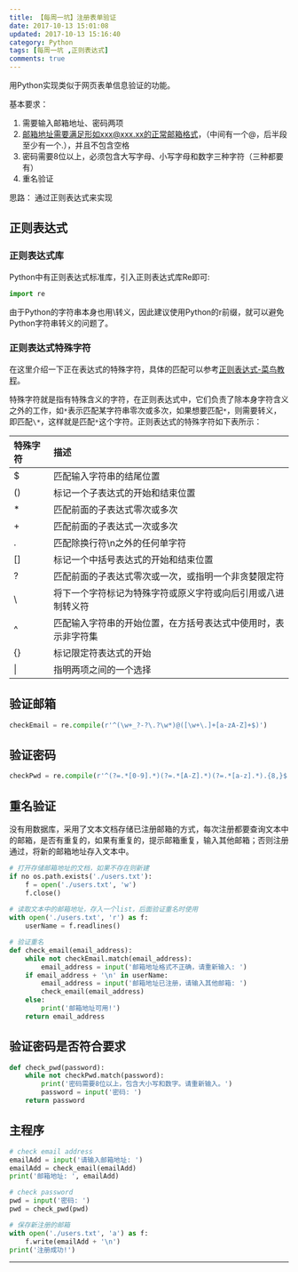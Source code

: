 ```yaml
---
title: 【每周一坑】注册表单验证
date: 2017-10-13 15:01:08
updated: 2017-10-13 15:16:40
category: Python
tags: [每周一坑 ,正则表达式]
comments: true
---
```


用Python实现类似于网页表单信息验证的功能。

基本要求：

1. 需要输入邮箱地址、密码两项
2. 邮箱地址需要满足形如xxx@xxx.xx的正常邮箱格式，（中间有一个@，后半段至少有一个.），并且不包含空格
3. 密码需要8位以上，必须包含大写字母、小写字母和数字三种字符（三种都要有）
4. 重名验证

<!--more-->

思路：
通过正则表达式来实现

## 正则表达式

### 正则表达式库

Python中有正则表达式标准库，引入正则表达式库Re即可:

```python
import re
```

由于Python的字符串本身也用\转义，因此建议使用Python的r前缀，就可以避免Python字符串转义的问题了。

### 正则表达式特殊字符

在这里介绍一下正在表达式的特殊字符，具体的匹配可以参考[正则表达式-菜鸟教程](http://www.runoob.com/regexp/regexp-tutorial.html)。

特殊字符就是指有特殊含义的字符，在正则表达式中，它们负责了除本身字符含义之外的工作，如`*`表示匹配某字符串零次或多次，如果想要匹配`*`，则需要转义，即匹配`\*`，这样就是匹配`*`这个字符。正则表达式的特殊字符如下表所示：

|特殊字符 | 描述 |
|:--- |:-----|
|\$   |匹配输入字符串的结尾位置 |
|()   |标记一个子表达式的开始和结束位置|
|*    |匹配前面的子表达式零次或多次|
|+    |匹配前面的子表达式一次或多次|
|.    |匹配除换行符\n之外的任何单字符|
|[]   |标记一个中括号表达式的开始和结束位置|
|?    |匹配前面的子表达式零次或一次，或指明一个非贪婪限定符|
|\    |将下一个字符标记为特殊字符或原义字符或向后引用或八进制转义符|
|^    |匹配输入字符串的开始位置，在方括号表达式中使用时，表示非字符集|
|{}   |标记限定符表达式的开始|
|&#124;|指明两项之间的一个选择|

## 验证邮箱

```python
checkEmail = re.compile(r'^(\w+_?-?\.?\w*)@([\w+\.]+[a-zA-Z]+$)')
```

## 验证密码

```python
checkPwd = re.compile(r'^(?=.*[0-9].*)(?=.*[A-Z].*)(?=.*[a-z].*).{8,}$')
```

## 重名验证

没有用数据库，采用了文本文档存储已注册邮箱的方式，每次注册都要查询文本中的邮箱，是否有重复的，如果有重复的，提示邮箱重复，输入其他邮箱；否则注册通过，将新的邮箱地址存入文本中。

```python
# 打开存储邮箱地址的文档，如果不存在则新建
if no os.path.exists('./users.txt'):
    f = open('./users.txt', 'w')
    f.close()
    
# 读取文本中的邮箱地址，存入一个list，后面验证重名时使用
with open('./users.txt', 'r') as f:
    userName = f.readlines()

# 验证重名
def check_email(email_address):
    while not checkEmail.match(email_address):
        email_address = input('邮箱地址格式不正确，请重新输入: ')
    if email_address + '\n' in userName:
        email_address = input('邮箱地址已注册，请输入其他邮箱: ')
        check_email(email_address)
    else:
        print('邮箱地址可用!')
    return email_address
```

## 验证密码是否符合要求

```python
def check_pwd(password):
    while not checkPwd.match(password):
        print('密码需要8位以上，包含大小写和数字。请重新输入。')
        password = input('密码: ')
    return password
```


## 主程序

```python
# check email address
emailAdd = input('请输入邮箱地址: ')
emailAdd = check_email(emailAdd)
print('邮箱地址: ', emailAdd)

# check password
pwd = input('密码: ')
pwd = check_pwd(pwd)

# 保存新注册的邮箱
with open('./users.txt', 'a') as f:
    f.write(emailAdd + '\n')
print('注册成功!')
```

---
